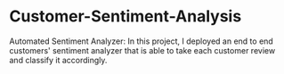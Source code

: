 # Customer-Sentiment-Analysis
Automated Sentiment Analyzer: In this project, I deployed an end to end customers' sentiment analyzer that is able to take each customer review and classify it accordingly.
